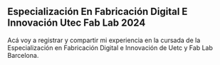 ## Especialización En Fabricación Digital E Innovación Utec Fab Lab 2024

Acá voy a registrar y compartir mi experiencia en la cursada de la Especialización en Fabricación Digital e Innovación de Uetc y Fab Lab Barcelona.

